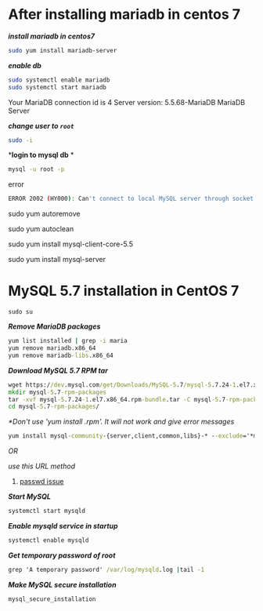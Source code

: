 
# After installing mariadb in centos 7


**_install mariadb in centos7_** 

```bash
sudo yum install mariadb-server
```

_**enable db**_

```bash
sudo systemctl enable mariadb
sudo systemctl start mariadb
```

Your MariaDB connection id is 4
Server version: 5.5.68-MariaDB MariaDB Server

***change user  to `root`***

```bash
sudo -i
```

***login to mysql db**
*
```bash
mysql -u root -p
```
error

```bash
ERROR 2002 (HY000): Can't connect to local MySQL server through socket '/var/lib/mysql/mysql.sock' (2)
```


sudo yum autoremove

sudo yum autoclean

sudo yum install mysql-client-core-5.5

sudo yum install mysql-server 



# MySQL 5.7 installation in CentOS 7
```code bash
sudo su
```

**_Remove MariaDB packages_**

```cmd
yum list installed | grep -i maria
yum remove mariadb.x86_64
yum remove mariadb-libs.x86_64
```

_**Download MySQL 5.7 RPM tar**_

```cmd
wget https://dev.mysql.com/get/Downloads/MySQL-5.7/mysql-5.7.24-1.el7.x86_64.rpm-bundle.tar
mkdir mysql-5.7-rpm-packages
tar -xvf mysql-5.7.24-1.el7.x86_64.rpm-bundle.tar -C mysql-5.7-rpm-packages
cd mysql-5.7-rpm-packages/
```

_**Don't use 'yum install *.rpm'. It will not work and give error messages**_

```cmd
yum install mysql-community-{server,client,common,libs}-* --exclude='*minimal*'
```

_OR_

_use this URL method_

1. [passwd issue](https://tecadmin.net/install-mysql-5-7-centos-rhel/)


_**Start MySQL**_

```cmd
systemctl start mysqld
```

_**Enable mysqld service in startup**_

```cmd
systemctl enable mysqld
```
_**Get temporary password of root**_

```cmd
grep 'A temporary password' /var/log/mysqld.log |tail -1
```

_**Make MySQL secure installation**_

```cmd
mysql_secure_installation
```


